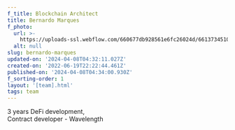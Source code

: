 ```yaml
---
f_title: Blockchain Architect
title: Bernardo Marques
f_photo:
  url: >-
    https://uploads-ssl.webflow.com/660677db928561e6fc26024d/66137345107e5d9dfb9abdce_2.jpg
  alt: null
slug: bernardo-marques
updated-on: '2024-04-08T04:32:11.027Z'
created-on: '2022-06-19T22:22:44.461Z'
published-on: '2024-04-08T04:34:00.930Z'
f_sorting-order: 1
layout: '[team].html'
tags: team
---
```


3 years DeFi development,  
Contract developer - Wavelength
